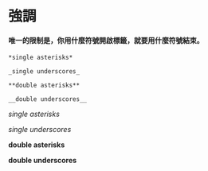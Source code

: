 # 強調

#### 唯一的限制是，你用什麼符號開啟標籤，就要用什麼符號結束。

    *single asterisks*

    _single underscores_

    **double asterisks**

    __double underscores__


*single asterisks*

_single underscores_

**double asterisks**

__double underscores__